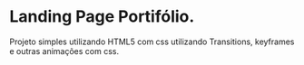 # Landing Page Portifólio.
Projeto simples utilizando HTML5 com css utilizando Transitions, keyframes e outras animações com css.